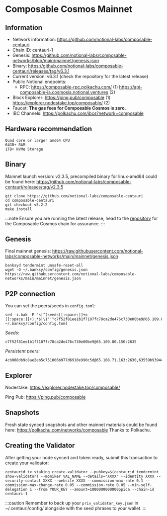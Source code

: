 # Composable Cosmos Mainnet

## Information
- Network information: https://github.com/notional-labs/composable-centauri
- Chain ID: centauri-1
- Genesis: https://github.com/notional-labs/composable-networks/blob/main/mainnet/genesis.json
- Binary: https://github.com/notional-labs/composable-centauri/releases/tag/v6.3.1
- Current version: v6.3.1 (check the repository for the latest release)
- Public Notional endpoints:
  - RPC: https://composable-rpc.polkachu.com/ (1) https://api-composable-ia.cosmosia.notional.ventures (2)
- Block Explorer: https://ping.pub/composable (1) https://explorer.nodestake.top/composable/ (2)
- Faucet: **The gas fees for Composable Cosmos is zero.**
- IBC Channels: https://polkachu.com/ibcs?network=composable

## Hardware recommendation
```
Quad core or larger amd64 CPU
64GB+ RAM
1TB+ NVMe Storage
```
## Binary

Mainnet launch version: v2.3.5, precompiled binary for linux-amd64 could be found here: https://github.com/notional-labs/composable-centauri/releases/tag/v2.3.5

```
git clone https://github.com/notional-labs/composable-centauri
cd composable-centauri
git checkout v5.2.2
make install
```
:::note
Ensure you are running the latest release, head to the [repository](https://github.com/notional-labs/composable-centauri) for the Composable Cosmos chain for assurance. 
:::

## Genesis
Final mainnet genesis: https://raw.githubusercontent.com/notional-labs/composable-networks/main/mainnet/genesis.json
```
banksyd tendermint unsafe-reset-all
wget -O ~/.banksy/config/genesis.json https://raw.githubusercontent.com/notional-labs/composable-networks/main/mainnet/genesis.json
```

## P2P connection
You can set the peers/seeds in `config.toml`:
```
sed -i.bak -E "s|^(seeds[[:space:]]+=[[:space:]]+).*$|\1"'"c7f52f81ee1b1f7107fc78ca2de476c730e00be9@65.109.80.150:2635"'"|" ~/.banksy/config/config.toml
```

*Seeds:*
```
c7f52f81ee1b1f7107fc78ca2de476c730e00be9@65.109.80.150:2635
```

*Persistent peers:*
```
4cb008db9c8ae2eb5c751006b977d6910e990c5d@65.108.71.163:2630,63559b939442512ed82d2ded46d02ab1021ea29a@95.214.55.138:53656
```

## Explorer

Nodestake: https://explorer.nodestake.top/composable/

Ping Pub: https://ping.pub/composable

## Snapshots
Fresh state synced snapshots and other mainnet materials could be found here: https://polkachu.com/networks/composable
Thanks to Polkachu.

## Creating the Validator

After getting your node synced and token ready, submit this transaction to create your validator:
```
centaurid tx staking create-validator --pubkey=$(centaurid tendermint show-validator) --moniker VAL_NAME --details="XXXX" --identity XXXX --security-contact XXXX --website XXXX --commission-max-rate 0.1 --commission-max-change-rate 0.05 --commission-rate 0.05 --min-self-delegation 1 --from YOUR_KEY --amount=1000000000000ppica --chain-id centauri-1
```

:::caution
Remember to back up your `priv_validator_key.json` in ~/.centauri/config/ alongside with the seed phrases to your wallet.
:::